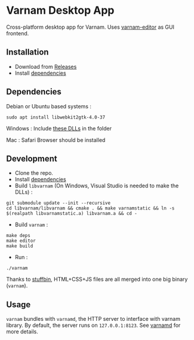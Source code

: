 # Varnam Desktop App

Cross-platform desktop app for Varnam. Uses [varnam-editor](https://github.com/thetronjohnson/varnam-editor) as GUI frontend.

## Installation

* Download from [Releases](https://github.com/athul/varnam-desktop/releases)
* Install [dependencies](#dependencies)

## Dependencies

Debian or Ubuntu based systems :
```
sudo apt install libwebkit2gtk-4.0-37
```

Windows : Include [these DLLs](https://github.com/webview/webview/tree/master/dll) in the folder

Mac : Safari Browser should be installed

## Development

* Clone the repo.
* Install [dependencies](#dependencies)
* Build `libvarnam` (On Windows, Visual Studio is needed to make the DLLs) :
```
git submodule update --init --recursive
cd libvarnam/libvarnam && cmake . && make varnamstatic && ln -s $(realpath libvarnamstatic.a) libvarnam.a && cd -
```
* Build `varnam` :

```
make deps
make editor
make build
```

* Run :

```
./varnam
```

Thanks to [stuffbin](https://github.com/knadh/stuffbin), HTML+CSS+JS files are all merged into one big binary (`varnam`).

## Usage

`varnam` bundles with `varnamd`, the HTTP server to interface with varnam library. By default, the server runs on `127.0.0.1:8123`. See [varnamd](https://github.com/varnamproject/varnamd) for more details.